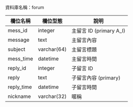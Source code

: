 資料庫名稱：forum

| 欄位名稱 | 欄位型態 | 說明 |
|----------|----------|------|
| mess_id | integer | 主留言 ID (primary A_I) |
| message | text | 主留言內容 |
| subject | varchar(64) | 主留言標題 |
| mess_time | datetime | 主留言時間 |
| reply_id | integer | 子留言 ID |
| reply | text | 子留言內容 (primary)|
| reply_time | datetime | 子留言時間 |
| nickname | varchar(32) | 暱稱 |